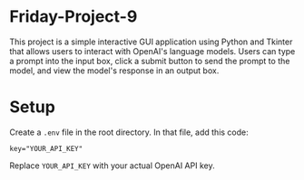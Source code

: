 # Friday-Project-9
 
This project is a simple interactive GUI application using Python and Tkinter that allows users to interact with OpenAI's language models. Users can type a prompt into the input box, click a submit button to send the prompt to the model, and view the model's response in an output box.

# Setup

Create a `.env` file in the root directory. In that file, add this code:

`key="YOUR_API_KEY"`

Replace `YOUR_API_KEY` with your actual OpenAI API key.
